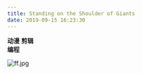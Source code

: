 ```yaml
---
title: Standing on the Shoulder of Giants
date: 2019-09-15 16:23:30
---
```

**动漫** 
**剪辑**  
**编程** 

![ff.jpg](https://i.loli.net/2019/09/15/CkU8Ey6rhZMJWcl.jpg)